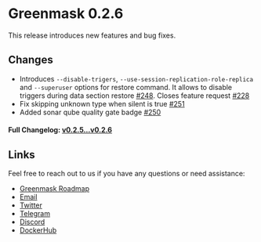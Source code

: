 # Greenmask 0.2.6

This release introduces new features and bug fixes.

## Changes

* Introduces `--disable-trigers`, `--use-session-replication-role-replica` and `--superuser` options
for restore command. It allows to disable triggers during data section restore [#248](https://github.com/GreenmaskIO/greenmask/pull/252).
Closes feature request [#228](https://github.com/GreenmaskIO/greenmask/issues/228)
* Fix skipping unknown type when silent is true [#251](https://github.com/GreenmaskIO/greenmask/pull/251)
* Added sonar qube quality gate badge [#250](https://github.com/GreenmaskIO/greenmask/pull/250)


#### Full Changelog: [v0.2.5...v0.2.6](https://github.com/GreenmaskIO/greenmask/compare/v0.2.5...v0.2.6)

## Links

Feel free to reach out to us if you have any questions or need assistance:

* [Greenmask Roadmap](https://github.com/orgs/GreenmaskIO/projects/6)
* [Email](mailto:support@greenmask.io)
* [Twitter](https://twitter.com/GreenmaskIO)
* [Telegram](https://t.me/greenmask_community)
* [Discord](https://discord.gg/tAJegUKSTB)
* [DockerHub](https://hub.docker.com/r/greenmask/greenmask)
